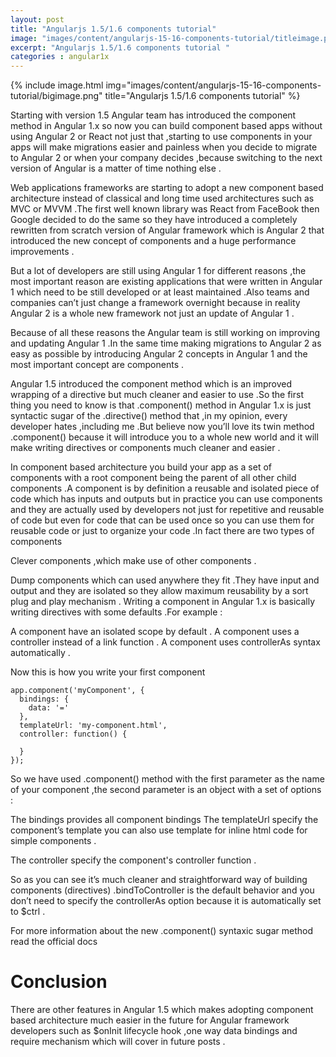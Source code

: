 ```yaml
---
layout: post
title: "Angularjs 1.5/1.6 components tutorial"
image: "images/content/angularjs-15-16-components-tutorial/titleimage.png"
excerpt: "Angularjs 1.5/1.6 components tutorial "
categories : angular1x
---
```


{% include image.html
   img="images/content/angularjs-15-16-components-tutorial/bigimage.png"
       title="Angularjs 1.5/1.6 components tutorial"
%}



Starting with version 1.5 Angular team has introduced the component method in Angular 1.x so now you can build component based apps without using Angular 2 or React not just that ,starting to use components in your apps will make migrations easier and painless when you decide to migrate to Angular 2 or when your company decides  ,because switching to the next version of Angular is a matter of time nothing else .

Web applications frameworks are starting to adopt a new component based architecture instead of classical and long time used architectures such as MVC or MVVM .The first well known library was React from FaceBook then Google decided to do the same so they have introduced a completely rewritten from scratch version of Angular framework which is Angular 2 that introduced the new concept of components and a huge performance improvements .

But a lot of developers are still using Angular 1 for different reasons ,the most important reason are existing applications that were written in Angular 1 which need to be still developed or at least maintained .Also teams and companies can’t just change a framework overnight because in reality Angular 2 is a whole new framework not just an update of Angular 1 .

Because of all these reasons the Angular team is still working on improving and updating Angular 1 .In the same time making migrations to Angular 2 as easy as possible by introducing Angular 2 concepts in Angular 1 and the most important concept are components .

Angular 1.5 introduced the component method which is an improved wrapping of a directive  but much cleaner and easier to use .So the first thing you need to know is that .component() method in Angular 1.x is just syntactic sugar of the .directive() method that ,in my opinion, every developer hates ,including me .But believe now you’ll love its twin method .component() because it will introduce you to a whole new world and it will make writing directives or components much cleaner and easier .

In component based architecture you build your app as a set of components with a root component being the parent of all other child components .A component is by definition a reusable and isolated piece of code which has inputs and outputs   but in practice you can use components and they are actually used by developers not just for repetitive and reusable of code but even for code that can be used once so you can use them for reusable code or just to organize your code .In fact there are two types of components 

Clever components ,which make use of other components .

Dump components which can used anywhere they fit .They have input and output and they are isolated so they allow maximum reusability by a sort plug and play mechanism .
Writing a component in Angular 1.x is basically writing directives with some defaults .For example :

A component have an isolated scope by default .
A component uses a controller instead of a link function .
A component uses controllerAs syntax automatically .

Now this is how you write your first component

	app.component('myComponent', {
	  bindings: {
	    data: '='
	  },
	  templateUrl: 'my-component.html',
	  controller: function() {
	  	
	  }
	});

So we have used .component() method with the first parameter as the name of your component ,the second parameter is an object with a set of options :

The bindings provides all component bindings
The templateUrl specify the component’s template you can also use template for inline html code for simple components .

The controller specify the component's controller function .

So as you can see it’s much cleaner and straightforward way of building components (directives) .bindToController is the default behavior and you don’t need to specify the controllerAs option because it is automatically set to $ctrl .

For more information about the new .component() syntaxic sugar method read the official docs 

# Conclusion

There are other features in Angular 1.5 which makes adopting component based architecture much easier in the future for Angular framework developers such as $onInit lifecycle hook ,one way data bindings  and require mechanism which will cover in future posts .

 




  




